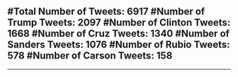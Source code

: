 #Total Number of Tweets: 6917 
#Number of Trump Tweets: 2097
#Number of Clinton Tweets: 1668
#Number of Cruz Tweets: 1340
#Number of Sanders Tweets: 1076
#Number of Rubio Tweets: 578
#Number of Carson Tweets: 158
---
---
